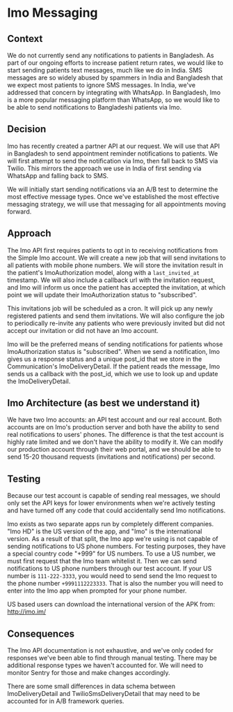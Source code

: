# Imo Messaging

## Context

We do not currently send any notifications to patients in Bangladesh. As part of our ongoing efforts to increase patient return rates, we would like to start sending patients text messages, much like we do in India. SMS messages are so widely abused by spammers in India and Bangladesh that we expect most patients to ignore SMS messages. In India, we've addressed that concern by integrating with WhatsApp. In Bangladesh, Imo is a more popular messaging platform than WhatsApp, so we would like to be able to send notifications to Bangladeshi patients via Imo.

## Decision

Imo has recently created a partner API at our request. We will use that API in Bangladesh to send appointment reminder notifications to patients. We will first attempt to send the notification via Imo, then fall back to SMS via Twilio. This mirrors the approach we use in India of first sending via WhatsApp and falling back to SMS.

We will initially start sending notifications via an A/B test to determine the most effective message types. Once we've established the most effective messaging strategy, we will use that messaging for all appointments moving forward.

## Approach

The Imo API first requires patients to opt in to receiving notifications from the Simple Imo account. We will create a new job that will send invitations to all patients with mobile phone numbers. We will store the invitation result in the patient's ImoAuthorization model, along with a `last_invited_at` timestamp. We will also include a callback url with the invitation request, and Imo will inform us once the patient has accepted the invitation, at which point we will update their ImoAuthorization status to "subscribed".

This invitations job will be scheduled as a cron. It will pick up any newly registered patients and send them invitations. We will also configure the job to periodically re-invite any patients who were previously invited but did not accept our invitation or did not have an Imo account.

Imo will be the preferred means of sending notifications for patients whose ImoAuthorization status is "subscribed". When we send a notification, Imo gives us a response status and a unique post_id that we store in the Communication's ImoDeliveryDetail. If the patient reads the message, Imo sends us a callback with the post_id, which we use to look up and update the ImoDeliveryDetail.

## Imo Architecture (as best we understand it)

We have two Imo accounts: an API test account and our real account. Both accounts are on Imo's production server and both have the ability to send real notifications to users' phones. The difference is that the test account is highly rate limited and we don't have the ability to modify it. We can modify our production account through their web portal, and we should be able to send 15-20 thousand requests (invitations and notifications) per second.

## Testing

Because our test account is capable of sending real messages, we should only set the API keys for lower environments when we're actively testing and have turned off any code that could accidentally send Imo notifications.

Imo exists as two separate apps run by completely different companies. "Imo HD" is the US version of the app, and "Imo" is the international version. As a result of that split, the Imo app we're using is not capable of sending notifications to US phone numbers. For testing purposes, they have a special country code "+999" for US numbers. To use a US number, we must first request that the Imo team whitelist it. Then we can send notifications to US phone numbers through our test account. If your US number is `111-222-3333`, you would need to send send the Imo request to the phone number `+9991112223333`. That is also the number you will need to enter into the Imo app when prompted for your phone number.

US based users can download the international version of the APK from: http://imo.im/

## Consequences

The Imo API documentation is not exhaustive, and we've only coded for responses we've been able to find through manual testing. There may be additional response types we haven't accounted for. We will need to monitor Sentry for those and make changes accordingly.

There are some small differences in data schema between ImoDeliveryDetail and TwilioSmsDeliveryDetail that may need to be accounted for in A/B framework queries.